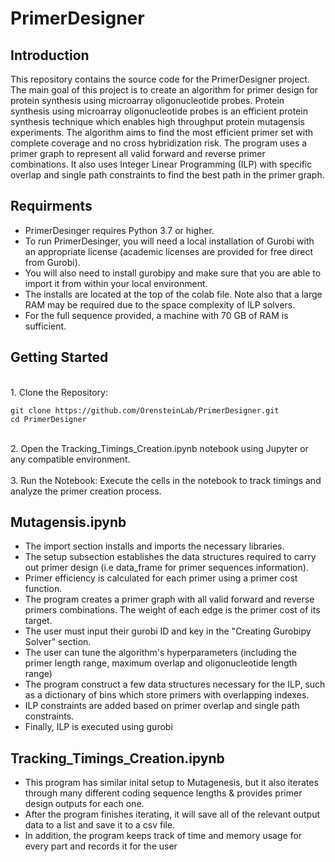 
# PrimerDesigner

## Introduction
 
This repository contains the source code for the PrimerDesigner project. 
The main goal of this project is to create an algorithm for primer design for protein synthesis using microarray oligonucleotide probes. 
Protein synthesis using microarray oligonucleotide probes is an efficient protein synthesis technique which enables high throughput protein mutagensis experiments.
The algorithm aims to find the most efficient primer set with complete coverage and no cross hybridization risk.
The program uses a primer graph to represent all valid forward and reverse primer combinations.
It also uses Integer Linear Programming (ILP) with specific  overlap and single path constraints to find the best path in the primer graph.


## Requirments

- PrimerDesinger requires Python 3.7 or higher.<br>
- To run PrimerDesinger, you will need a local installation of Gurobi with an appropriate license (academic licenses are provided for free direct from Gurobi).<br>
- You will also need to install gurobipy and make sure that you are able to import it from within your local environment.<br>
- The installs are located at the top of the colab file. Note also that a large RAM may be required due to the space complexity of ILP solvers. <br>
- For the full sequence provided, a machine with 70 GB of RAM is sufficient. <br>

## Getting Started
<br>
1. Clone the Repository:

   ```
   git clone https://github.com/OrensteinLab/PrimerDesigner.git
   cd PrimerDesigner
   ```
<br>
2. Open the Tracking_Timings_Creation.ipynb notebook using Jupyter or any compatible environment.
<br>
<br>
3. Run the Notebook:
   Execute the cells in the notebook to track timings and analyze the primer creation process.


## Mutagensis.ipynb

- The import section installs and imports the necessary libraries. <br> 
- The setup subsection establishes the data structures required to carry out primer design (i.e data_frame for primer sequences information).  <br>
- Primer efficiency is calculated for each primer using a primer cost function. <br>
- The program creates a primer graph with all valid forward and reverse primers combinations. The weight of each edge is the primer cost of its target. <br>
- The user must input their gurobi ID and key in the "Creating Gurobipy Solver" section. <br> 
- The user can tune the algorithm's hyperparameters (including the primer length range, maximum overlap and oligonucleotide length range)  <br> 
- The program construct a few data structures necessary for the ILP, such as a dictionary of bins which store primers with overlapping indexes.<br>
- ILP constraints are added based on primer overlap and single path constraints. <br>
- Finally, ILP is executed using gurobi

## Tracking_Timings_Creation.ipynb

- This program has similar inital setup to Mutagenesis, but it also iterates through many different coding sequence lengths & provides primer design outputs for each one. <br>
- After the program finishes iterating, it will save all of the relevant output data to a list and save it to a csv file.<br>
- In addition, the program keeps track of time and memory usage for every part and records it for the user <br>


